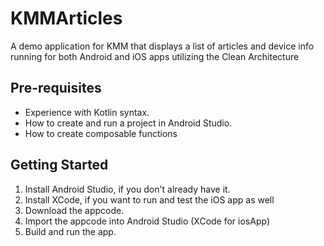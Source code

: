 # KMMArticles
A demo application for KMM that displays a list of articles and device info running for both Android and iOS apps utilizing the Clean Architecture

Pre-requisites
--------------
* Experience with Kotlin syntax.
* How to create and run a project in Android Studio.
* How to create composable functions


Getting Started
---------------
1. Install Android Studio, if you don't already have it.
2. Install XCode, if you want to run and test the iOS app as well 
2. Download the appcode.
3. Import the appcode into Android Studio (XCode for iosApp)
4. Build and run the app.
